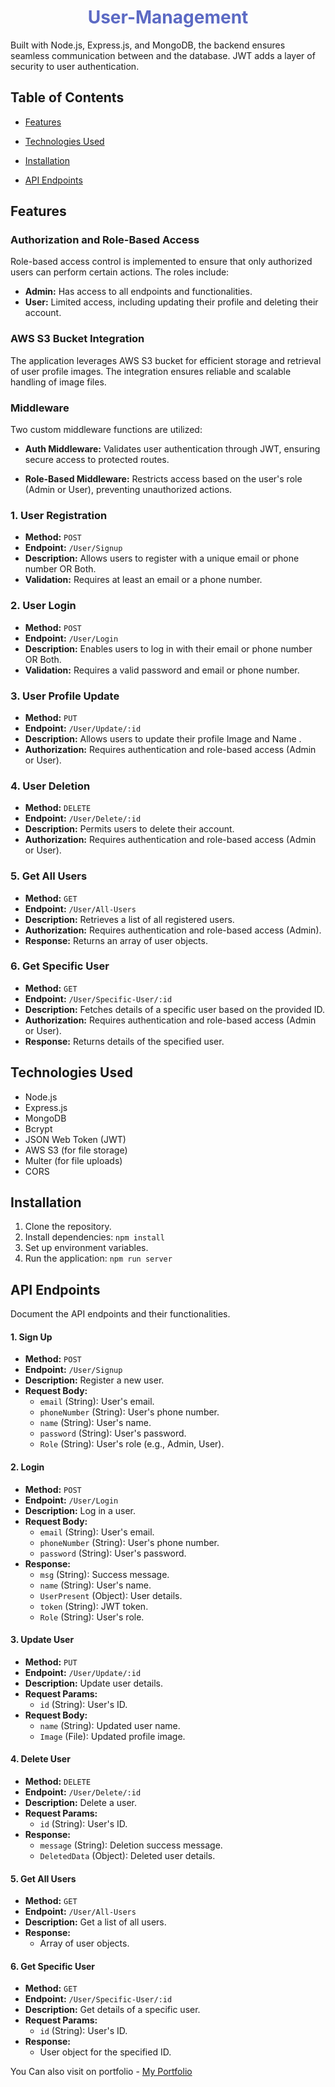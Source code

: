 <h1 align="center" style="color: #5C6AC4;">User-Management</h1>



Built with Node.js, Express.js, and MongoDB, the backend ensures seamless communication between and the database. JWT adds a layer of security to user authentication.

## Table of Contents

- [Features](#features)
- [Technologies Used](#technologies-used)
- [Installation](#installation)

- [API Endpoints](#endpoints)


## Features


### Authorization and Role-Based Access

Role-based access control is implemented to ensure that only authorized users can perform certain actions. The roles include:

- **Admin:** Has access to all endpoints and functionalities.
- **User:** Limited access, including updating their profile and deleting their account.

### AWS S3 Bucket Integration

The application leverages AWS S3 bucket for efficient storage and retrieval of user profile images. The integration ensures reliable and scalable handling of image files.

### Middleware

Two custom middleware functions are utilized:

- **Auth Middleware:** 
Validates user authentication through JWT, ensuring secure access to protected routes.

- **Role-Based Middleware:** 
Restricts access based on the user's role (Admin or User), preventing unauthorized actions.


### 1. User Registration

- **Method:** `POST`
- **Endpoint:** `/User/Signup`
- **Description:** Allows users to register with a unique email or phone number OR Both.
- **Validation:** Requires at least an email or a phone number.

### 2. User Login

- **Method:** `POST`
- **Endpoint:** `/User/Login`
- **Description:** Enables users to log in with their email or phone number OR Both.
- **Validation:** Requires a valid password and email or phone number.

### 3. User Profile Update

- **Method:** `PUT`
- **Endpoint:** `/User/Update/:id`
- **Description:** Allows users to update their profile Image and Name .
- **Authorization:** Requires authentication and role-based access (Admin or User).

### 4. User Deletion


- **Method:** `DELETE`
- **Endpoint:** `/User/Delete/:id`
- **Description:** Permits users to delete their account.
- **Authorization:** Requires authentication and role-based access (Admin or User).


### 5. Get All Users

- **Method:** `GET`
- **Endpoint:** `/User/All-Users`
- **Description:** Retrieves a list of all registered users.
- **Authorization:** Requires authentication and role-based access (Admin).
- **Response:** Returns an array of user objects.

### 6. Get Specific User

- **Method:** `GET`
- **Endpoint:** `/User/Specific-User/:id`
- **Description:** Fetches details of a specific user based on the provided ID.
- **Authorization:** Requires authentication and role-based access (Admin or User).
- **Response:** Returns details of the specified user.



## Technologies Used

- Node.js
- Express.js
- MongoDB
- Bcrypt
- JSON Web Token (JWT)
- AWS S3 (for file storage)
- Multer (for file uploads)
- CORS


## Installation

1. Clone the repository.
2. Install dependencies: `npm install`
3. Set up environment variables.
4. Run the application: `npm run server`



## API Endpoints

Document the API endpoints and their functionalities.


#### 1. Sign Up

- **Method:** `POST`
- **Endpoint:** `/User/Signup`
- **Description:** Register a new user.
- **Request Body:**
  - `email` (String): User's email.
  - `phoneNumber` (String): User's phone number.
  - `name` (String): User's name.
  - `password` (String): User's password.
  - `Role` (String): User's role (e.g., Admin, User).

#### 2. Login

- **Method:** `POST`
- **Endpoint:** `/User/Login`
- **Description:** Log in a user.
- **Request Body:**
  - `email` (String): User's email.
  - `phoneNumber` (String): User's phone number.
  - `password` (String): User's password.
- **Response:**
  - `msg` (String): Success message.
  - `name` (String): User's name.
  - `UserPresent` (Object): User details.
  - `token` (String): JWT token.
  - `Role` (String): User's role.

#### 3. Update User

- **Method:** `PUT`
- **Endpoint:** `/User/Update/:id`
- **Description:** Update user details.
- **Request Params:**
  - `id` (String): User's ID.
- **Request Body:**
  - `name` (String): Updated user name.
  - `Image` (File): Updated profile image.

#### 4. Delete User

- **Method:** `DELETE`
- **Endpoint:** `/User/Delete/:id`
- **Description:** Delete a user.
- **Request Params:**
  - `id` (String): User's ID.
- **Response:**
  - `message` (String): Deletion success message.
  - `DeletedData` (Object): Deleted user details.

#### 5. Get All Users

- **Method:** `GET`
- **Endpoint:** `/User/All-Users`
- **Description:** Get a list of all users.
- **Response:**
  - Array of user objects.

#### 6. Get Specific User

- **Method:** `GET`
- **Endpoint:** `/User/Specific-User/:id`
- **Description:** Get details of a specific user.
- **Request Params:**
  - `id` (String): User's ID.
- **Response:**
  - User object for the specified ID.






You Can also visit on portfolio - [My Portfolio](https://msaifkhan01.github.io/)
